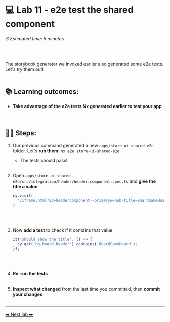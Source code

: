 # 💻 Lab 11 - e2e test the shared component

###### ⏰ Estimated time: 5 minutes
<br />

The storybook generator we invoked earlier also generated some e2e tests. Let's try them out!
<br /><br />

## 📚 Learning outcomes:

- **Take advantage of the e2e tests Nx generated earlier to test your app**
<br /><br /><br />

## 🏋️‍♀️ Steps:

1. Our previous command generated a new `apps/store-ui-shared-e2e` folder. Let's **run them**: `nx e2e store-ui-shared-e2e`
   - The tests should pass!
   <br /><br />
2. Open `apps/store-ui-shared-e2e/src/integration/header/header.component.spec.ts` and **give the title a value**:

   ```ts
   cy.visit(
     '/iframe.html?id=headercomponent--primary&knob-title=BoardGameHoard'
   )
   ```
   <br /><br />

3. Now **add a test** to check if it contains that value

   ```ts
   it('should show the title', () => {
     cy.get('bg-hoard-header').contains('BoardGameHoard');
   });
   ```
   <br /><br />

4. **Re-run the tests**
   <br /><br />
5. **Inspect what changed** from the last time you committed, then **commit your changes**
   <br /><br />

---

[➡️ Next lab ➡️](../lab12/LAB.md)

